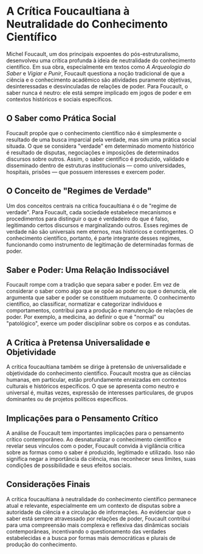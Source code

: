 # A Crítica Foucaultiana à Neutralidade do Conhecimento Científico

Michel Foucault, um dos principais expoentes do pós-estruturalismo, desenvolveu uma crítica profunda à ideia de neutralidade do conhecimento científico. Em sua obra, especialmente em textos como *A Arqueologia do Saber* e *Vigiar e Punir*, Foucault questiona a noção tradicional de que a ciência e o conhecimento acadêmico são atividades puramente objetivas, desinteressadas e desvinculadas de relações de poder. Para Foucault, o saber nunca é neutro: ele está sempre implicado em jogos de poder e em contextos históricos e sociais específicos.

## O Saber como Prática Social

Foucault propõe que o conhecimento científico não é simplesmente o resultado de uma busca imparcial pela verdade, mas sim uma prática social situada. O que se considera "verdade" em determinado momento histórico é resultado de disputas, negociações e imposições de determinados discursos sobre outros. Assim, o saber científico é produzido, validado e disseminado dentro de estruturas institucionais — como universidades, hospitais, prisões — que possuem interesses e exercem poder.

## O Conceito de "Regimes de Verdade"

Um dos conceitos centrais na crítica foucaultiana é o de "regime de verdade". Para Foucault, cada sociedade estabelece mecanismos e procedimentos para distinguir o que é verdadeiro do que é falso, legitimando certos discursos e marginalizando outros. Esses regimes de verdade não são universais nem eternos, mas históricos e contingentes. O conhecimento científico, portanto, é parte integrante desses regimes, funcionando como instrumento de legitimação de determinadas formas de poder.

## Saber e Poder: Uma Relação Indissociável

Foucault rompe com a tradição que separa saber e poder. Em vez de considerar o saber como algo que se opõe ao poder ou que o denuncia, ele argumenta que saber e poder se constituem mutuamente. O conhecimento científico, ao classificar, normatizar e categorizar indivíduos e comportamentos, contribui para a produção e manutenção de relações de poder. Por exemplo, a medicina, ao definir o que é "normal" ou "patológico", exerce um poder disciplinar sobre os corpos e as condutas.

## A Crítica à Pretensa Universalidade e Objetividade

A crítica foucaultiana também se dirige à pretensão de universalidade e objetividade do conhecimento científico. Foucault mostra que as ciências humanas, em particular, estão profundamente enraizadas em contextos culturais e históricos específicos. O que se apresenta como neutro e universal é, muitas vezes, expressão de interesses particulares, de grupos dominantes ou de projetos políticos específicos.

## Implicações para o Pensamento Crítico

A análise de Foucault tem importantes implicações para o pensamento crítico contemporâneo. Ao desnaturalizar o conhecimento científico e revelar seus vínculos com o poder, Foucault convida à vigilância crítica sobre as formas como o saber é produzido, legitimado e utilizado. Isso não significa negar a importância da ciência, mas reconhecer seus limites, suas condições de possibilidade e seus efeitos sociais.

## Considerações Finais

A crítica foucaultiana à neutralidade do conhecimento científico permanece atual e relevante, especialmente em um contexto de disputas sobre a autoridade da ciência e a circulação de informações. Ao evidenciar que o saber está sempre atravessado por relações de poder, Foucault contribui para uma compreensão mais complexa e reflexiva das dinâmicas sociais contemporâneas, incentivando o questionamento das verdades estabelecidas e a busca por formas mais democráticas e plurais de produção do conhecimento.